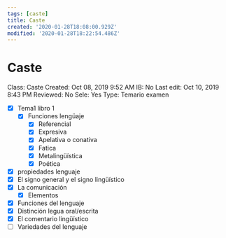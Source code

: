 ```yaml
---
tags: [caste]
title: Caste
created: '2020-01-28T18:08:00.929Z'
modified: '2020-01-28T18:22:54.486Z'
---
```


# Caste

Class: Caste
Created: Oct 08, 2019 9:52 AM
IB: No
Last edit: Oct 10, 2019 8:43 PM
Reviewed: No
Sele: Yes
Type: Temario examen

- [x]  Tema1 libro 1
    - [x]  Funciones lengüaje
        - [x]  Referencial
        - [x]  Expresiva
        - [x]  Apelativa o conativa
        - [x]  Fatica
        - [x]  Metalingüística
        - [x]  Poética
- [x]  propiedades lenguaje
- [x]  El signo general y el signo lingüístico
- [x]  La comunicación
    - [x]  Elementos
- [x]  Funciones del lenguaje
- [x]  Distinción legua oral/escrita
- [x]  El comentario lingüístico
- [ ]  Variedades del lenguaje
